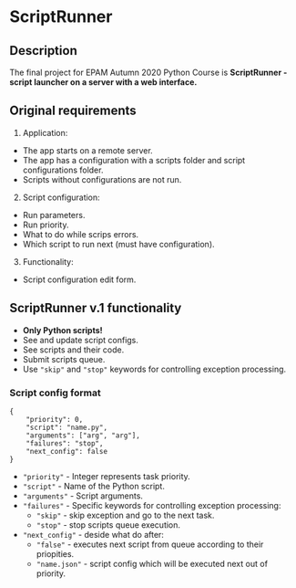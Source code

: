 # ScriptRunner

## Description
The final project for EPAM Autumn 2020 Python Course is **ScriptRunner - script launcher on a server with a web interface.**

## Original requirements

1. Application:
 * The app starts on a remote server.
 * The app has a configuration with a scripts folder and script configurations folder.
 * Scripts without configurations are not run.
2. Script configuration:
 * Run parameters.
 * Run priority.
 * What to do while scrips errors.
 * Which script to run next (must have configuration).
3. Functionality:
 * Script configuration edit form.

## ScriptRunner v.1 functionality

* **Only Python scripts!**
* See and update script configs.
* See scripts and their code.
* Submit scripts queue.
* Use `"skip"` and `"stop"` keywords for controlling exception processing.

### Script config format

```
{
    "priority": 0,
    "script": "name.py",
    "arguments": ["arg", "arg"],
    "failures": "stop",
    "next_config": false
}
```

* `"priority"` - Integer represents task priority.
* `"script"` - Name of the Python script.
* `"arguments"` - Script arguments.
* `"failures"` - Specific keywords for controlling exception processing:
    * `"skip"` - skip exception and go to the next task.
    * `"stop"` - stop scripts queue execution.
* `"next_config"` - deside what do after:
    * `"false"` - executes next script from queue according to their priopities.
    * `"name.json"` - script config which will be executed next out of priority.
